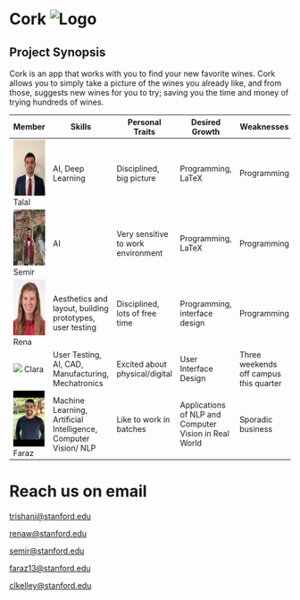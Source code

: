 # Cork ![Logo](/images/logo.png)


## Project Synopsis

Cork is an app that works with you to find your new favorite wines. Cork allows you to simply take a picture of the wines you already like, and from those, suggests new wines for you to try; saving you the time and money of trying hundreds of wines.

Member | Skills | Personal Traits | Desired Growth | Weaknesses
 --- | --- | --- | --- | ---
<img src="/images/talal.jpg" height="100"/> Talal | AI, Deep Learning | Disciplined, big picture | Programming, LaTeX | Programming
<img src="/images/semir.jpg" height="100"/> Semir | AI | Very sensitive to work environment | Programming, LaTeX | Programming
<img src="/images/rena.jpg" height="100"/> Rena | Aesthetics and layout, building prototypes, user testing | Disciplined, lots of free time | Programming, interface design | Programming
<img src="/images/clara.png" height="100"/> Clara | User Testing, AI, CAD, Manufacturing, Mechatronics | Excited about physical/digital | User Interface Design | Three weekends off campus this quarter
<img src="/images/faraz.png" height="100"/> Faraz | Machine Learning, Artificial Intelligence, Computer Vision/ NLP | Like to work in batches | Applications of NLP and Computer Vision in Real World | Sporadic business

# Reach us on email
trishani@stanford.edu

renaw@stanford.edu

semir@stanford.edu

faraz13@stanford.edu

clkelley@stanford.edu

